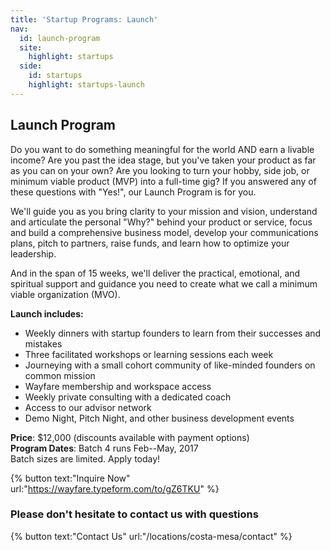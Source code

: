 ```yaml
---
title: 'Startup Programs: Launch'
nav:
  id: launch-program
  site:
    highlight: startups
  side:
    id: startups
    highlight: startups-launch
---
```


## Launch Program

Do you want to do something meaningful for the world AND earn a livable income? Are you past the idea stage, but you've taken your product as far as you can on your own? Are you looking to turn your hobby, side job, or minimum viable product (MVP) into a full-time gig? If you answered any of these questions with "Yes!", our Launch Program is for you.

We'll guide you as you bring clarity to your mission and vision, understand and articulate the personal "Why?" behind your product or service, focus and build a comprehensive business model, develop your communications plans, pitch to partners, raise funds, and learn how to optimize your leadership.

And in the span of 15 weeks, we'll deliver the practical, emotional, and spiritual support and guidance you need to create what we call a minimum viable organization (MVO).

**Launch includes:**

* Weekly dinners with startup founders to learn from their successes and mistakes
* Three facilitated workshops or learning sessions each week
* Journeying with a small cohort community of like-minded founders on common mission
* Wayfare membership and workspace access
* Weekly private consulting with a dedicated coach
* Access to our advisor network
* Demo Night, Pitch Night, and other business development events

**Price**: $12,000 (discounts available with payment options)  
**Program Dates**: Batch 4 runs Feb--May, 2017  
Batch sizes are limited. Apply today!

{% button text:"Inquire Now" url:"https://wayfare.typeform.com/to/gZ6TKU" %}

### Please don't hesitate to contact us with questions

{% button text:"Contact Us" url:"/locations/costa-mesa/contact" %}
